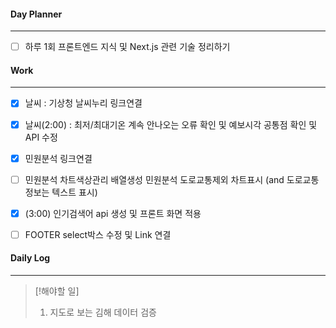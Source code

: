 
#### Day Planner
---
- [ ] 하루 1회 프론트엔드 지식 및 Next.js 관련 기술 정리하기


#### Work
---
- [x] 날씨 : 기상청 날씨누리 링크연결
- [x] 날씨(2:00) : 최저/최대기온 계속 안나오는 오류 확인 및 예보시각 공통점 확인 및 API 수정
- [x] 민원분석 링크연결
- [ ] 민원분석 차트색상관리 배열생성 민원분석 도로교통제외 차트표시 (and 도로교통정보는 텍스트 표시)
- [x] (3:00) 인기검색어 api 생성 및 프론트 화면 적용
- [ ] FOOTER select박스 수정 및 Link 연결


#### Daily Log
---
> [!해야할 일]
> 1. 지도로 보는 김해 데이터 검증
